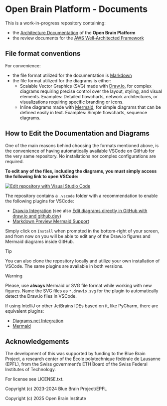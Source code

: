 # **Open Brain Platform** - Documents

This is a work-in-progress repository containing:

* the [Architecture Documentation](docs/) of the **Open Brain Platform**
* the review documents for the [AWS Well-Architected Framework](waf)

## File format conventions

For convenience:

* the file format utilized for the documentation is [Markdown](https://en.wikipedia.org/wiki/Markdown)
* the file format utilized for the diagrams is either:
    * Scalable Vector Graphics (SVG) made with [Draw.io](https://github.com/jgraph/drawio), for complex diagrams requiring precise control over the layout, styling, and visual elements.
      Examples: Detailed flowcharts, network architectures, or visualizations requiring specific branding or icons.
    * Inline diagrams made with [Mermaid](https://github.com/mermaid-js/mermaid), for simple diagrams that can be defined easily in text.
      Examples: Simple flowcharts, sequence diagrams.

## How to Edit the Documentation and Diagrams

One of the main reasons behind choosing the formats mentioned above, is the convenience of having automatically available VSCode on GitHub for the very same repository. No installations nor complex configurations are required.

**To edit any of the files, including the diagrams, you must simply access the following link to open VSCode:**

[![Edit repository with Visual Studio Code](.vscode/resources/edit_in_vscode.drawio.svg)](https://github.dev/openbraininstitute/platform-docs)

The repository contains a `.vscode` folder with a recommendation to enable the following plugins for VSCode:

* [Draw.io Integration](https://marketplace.visualstudio.com/items?itemName=hediet.vscode-drawio) (see also [Edit diagrams directly in GitHub with draw.io and github.dev](https://www.drawio.com/blog/edit-diagrams-with-github-dev))
* [Markdown Preview Mermaid Support](https://marketplace.visualstudio.com/items?itemName=bierner.markdown-mermaid)

Simply click on `Install` when prompted in the bottom-right of your screen, and from now on you will be able to edit any of the Draw.io figures and Mermaid diagrams inside GitHub.

> [!TIP]
> You can also clone the repository locally and utilize your own installation of VSCode. The same plugins are available in both versions.

> [!WARNING]
> Please, use **always** Mermaid or SVG file format while working with new figures. Name the SVG files as `*.drawio.svg` for the plugin to automatically detect the Draw.io files in VSCode.

If using IntelliJ or other JetBrains IDEs based on it, like PyCharm, there are equivalent plugins:

* [Diagrams.​net Integration](https://plugins.jetbrains.com/plugin/15635-diagrams-net-integration)
* [Mermaid](https://plugins.jetbrains.com/plugin/20146-mermaid)


## Acknowledgements

The development of this was supported by funding to the Blue Brain Project, a research center of the École polytechnique fédérale de Lausanne (EPFL), from the Swiss government’s ETH Board of the Swiss Federal Institutes of Technology.

For license see LICENSE.txt.

Copyright (c) 2023-2024 Blue Brain Project/EPFL

Copyright (c) 2025 Open Brain Institute
